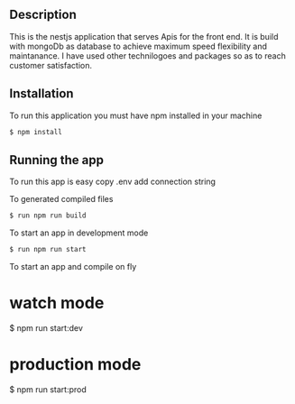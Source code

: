 
## Description
 This is the nestjs application that serves Apis for the front end.
 It is build with mongoDb as database to achieve maximum speed flexibility and maintanance.
 I have used other technilogoes and packages so as to reach customer satisfaction.

## Installation
 To run this application you must have npm installed in your machine

```bash
$ npm install
```

## Running the app
 To run this app is easy
 copy .env
 add connection string
 
To generated compiled files

```bash
$ run npm run build
```
 To start an app in development mode

 ```bash
$ run npm run start
```
To start an app and compile on fly

# watch mode
$ npm run start:dev

# production mode
$ npm run start:prod
```


